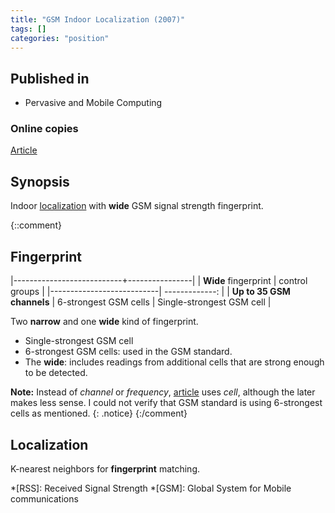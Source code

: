```yaml
---
title: "GSM Indoor Localization (2007)"
tags: []
categories: "position"
---
```


## Published in
- Pervasive and Mobile Computing

### Online copies
[Article][article_link]

## Synopsis
Indoor [localization](#localization) with **wide** GSM signal strength fingerprint.

{::comment}
## Fingerprint

|---------------------------+----------------|
| **Wide** fingerprint      | control groups |
|---------------------------| -------------: |
| **Up to 35 GSM channels** | 6-strongest GSM cells    | Single-strongest GSM cell |

Two **narrow** and one **wide** kind of fingerprint.
- Single-strongest GSM cell
- 6-strongest GSM cells: used in the GSM standard.
- The **wide**: includes readings from additional cells that are strong enough to be detected.

**Note:** Instead of *channel* or *frequency*, [article](article_link) uses *cell*, although the later makes less sense. I could not verify that GSM standard is using 6-strongest cells as mentioned.
{: .notice}
{:/comment}

## Localization
K-nearest neighbors for **fingerprint** matching.

[article_link]: http://sysweb.cs.toronto.edu/publication_files/0000/0017/varshavsky2007gsm.pdf

*[RSS]: Received Signal Strength
*[GSM]: Global System for Mobile communications